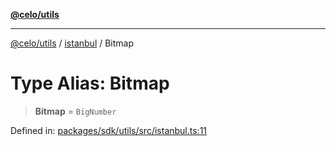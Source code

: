 [**@celo/utils**](../../README.md)

***

[@celo/utils](../../README.md) / [istanbul](../README.md) / Bitmap

# Type Alias: Bitmap

> **Bitmap** = `BigNumber`

Defined in: [packages/sdk/utils/src/istanbul.ts:11](https://github.com/celo-org/developer-tooling/blob/master/packages/sdk/utils/src/istanbul.ts#L11)
